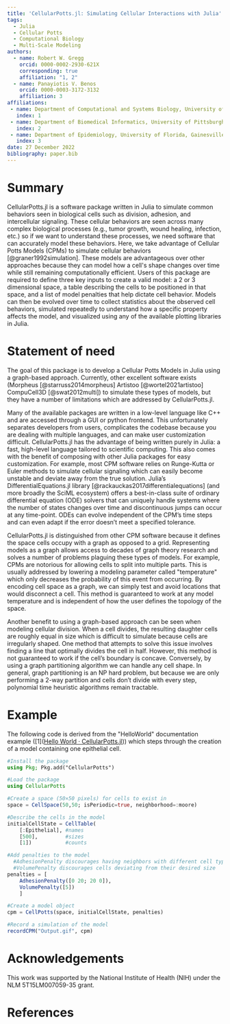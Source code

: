 ```yaml
---
title: 'CellularPotts.jl: Simulating Cellular Interactions with Julia'
tags:
  - Julia
  - Cellular Potts
  - Computational Biology
  - Multi-Scale Modeling
authors:
  - name: Robert W. Gregg
    orcid: 0000-0002-2930-621X
    corresponding: true
    affiliation: "1, 2"
  - name: Panayiotis V. Benos
    orcid: 0000-0003-3172-3132
    affiliation: 3
affiliations:
 - name: Department of Computational and Systems Biology, University of Pittsburgh, Pittsburgh, PA, USA
   index: 1
 - name: Department of Biomedical Informatics, University of Pittsburgh, Pittsburgh, PA, USA
   index: 2
 - name: Department of Epidemiology, University of Florida, Gainesville, FL, USA
   index: 3
date: 27 December 2022
bibliography: paper.bib
---
```


# Summary

CellularPotts.jl is a software package written in Julia to simulate common behaviors seen in biological cells such as division, adhesion, and intercellular signaling. These cellular behaviors are seen across many complex biological processes (e.g., tumor growth, wound healing, infection, etc.) so if we want to understand these processes, we need software that can accurately model these behaviors. Here, we take advantage of Cellular Potts Models (CPMs) to simulate cellular behaviors [@graner1992simulation]. These models are advantageous over other approaches because they can model how a cell's shape changes over time while still remaining computationally efficient. Users of this package are required to define three key inputs to create a valid model: a 2 or 3 dimensional space, a table describing the cells to be positioned in that space, and a list of model penalties that help dictate cell behavior. Models can then be evolved over time to collect statistics about the observed cell behaviors, simulated repeatedly to understand how a specific property affects the model, and visualized using any of the available plotting libraries in Julia.   

# Statement of need

The goal of this package is to develop a Cellular Potts Models in Julia using a graph-based approach. Currently, other excellent software exists (Morpheus [@starruss2014morpheus] Artistoo [@wortel2021artistoo] CompuCell3D [@swat2012multi]) to simulate these types of models, but they have a number of limitations which are addressed by CellularPotts.jl. 

Many of the available packages are written in a low-level language like C++ and are accessed through a GUI or python frontend. This unfortunately separates developers from users, complicates the codebase because you are dealing with multiple languages, and can make user customization difficult. CellularPotts.jl has the advantage of being written purely in Julia: a fast, high-level language tailored to scientific computing. This also comes with the benefit of composing with other Julia packages for easy customization. For example, most CPM software relies on Runge-Kutta or Euler methods to simulate cellular signaling which can easily become unstable and deviate away from the true solution. Julia’s DifferentialEquations.jl library [@rackauckas2017differentialequations] (and more broadly the SciML ecosystem) offers a best-in-class suite of ordinary differential equation (ODE) solvers that can uniquely handle systems where the number of states changes over time and discontinuous jumps can occur at any time-point. ODEs can evolve independent of the CPM’s time steps and can even adapt if the error doesn’t meet a specified tolerance.

CellularPotts.jl is distinguished from other CPM software because it defines the space cells occupy with a graph as opposed to a grid. Representing models as a graph allows access to decades of graph theory research and solves a number of problems plaguing these types of models. For example, CPMs are notorious for allowing cells to split into multiple parts. This is usually addressed by lowering a modeling parameter called "temperature" which only decreases the probability of this event from occurring. By encoding cell space as a graph, we can simply test and avoid locations that would disconnect a cell. This method is guaranteed to work at any model temperature and is independent of how the user defines the topology of the space. 

Another benefit to using a graph-based approach can be seen when modeling cellular division. When a cell divides, the resulting daughter cells are roughly equal in size which is difficult to simulate because cells are irregularly shaped. One method that attempts to solve this issue involves finding a line that optimally divides the cell in half. However, this method is not guaranteed to work if the cell’s boundary is concave. Conversely, by using a graph partitioning algorithm we can handle any cell shape. In general, graph partitioning is an NP hard problem, but because we are only performing a 2-way partition and cells don’t divide with every step, polynomial time heuristic algorithms remain tractable.

# Example

The following code is derived from the "HelloWorld" documentation example ([1]([Hello World · CellularPotts.jl](https://robertgregg.github.io/CellularPotts.jl/dev/ExampleGallery/HelloWorld/HelloWorld/))) which steps through the creation of a model containing one epithelial cell.  

```julia
#Install the package
using Pkg; Pkg.add("CellularPotts")

#Load the package
using CellularPotts

#Create a space (50×50 pixels) for cells to exist in
space = CellSpace(50,50; isPeriodic=true, neighborhood=:moore)

#Describe the cells in the model
initialCellState = CellTable(
    [:Epithelial], #names
    [500],         #sizes
    [1])           #counts

#Add penalties to the model
  #AdhesionPenalty discourages having neighbors with different cell types
  #VolumePenalty discourages cells deviating from their desired size
penalties = [
    AdhesionPenalty([0 20; 20 0]),
    VolumePenalty([5])
    ]

#Create a model object
cpm = CellPotts(space, initialCellState, penalties)

#Record a simulation of the model
recordCPM("Output.gif", cpm)
```

# Acknowledgements

This work was supported by the National Institute of Health (NIH) under the NLM 5T15LM007059-35 grant. 

# References